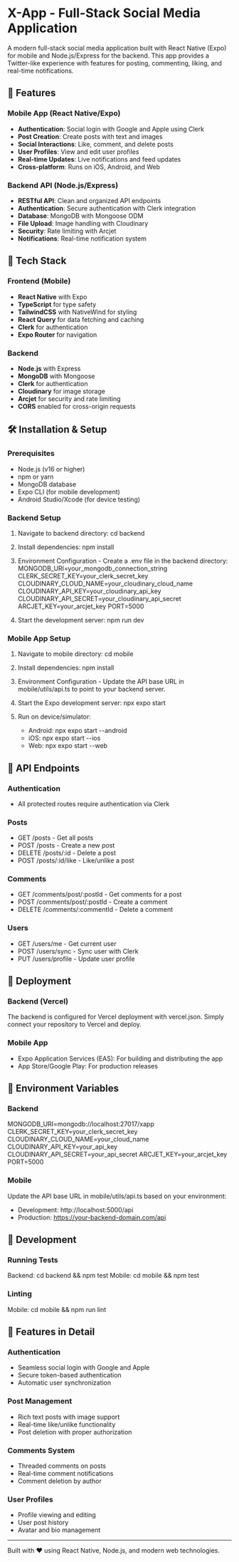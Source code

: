 # X-App - Full-Stack Social Media Application

A modern full-stack social media application built with React Native (Expo) for mobile and Node.js/Express for the backend. This app provides a Twitter-like experience with features for posting, commenting, liking, and real-time notifications.

## 🚀 Features

### Mobile App (React Native/Expo)
- **Authentication**: Social login with Google and Apple using Clerk
- **Post Creation**: Create posts with text and images
- **Social Interactions**: Like, comment, and delete posts
- **User Profiles**: View and edit user profiles
- **Real-time Updates**: Live notifications and feed updates
- **Cross-platform**: Runs on iOS, Android, and Web

### Backend API (Node.js/Express)
- **RESTful API**: Clean and organized API endpoints
- **Authentication**: Secure authentication with Clerk integration
- **Database**: MongoDB with Mongoose ODM
- **File Upload**: Image handling with Cloudinary
- **Security**: Rate limiting with Arcjet
- **Notifications**: Real-time notification system

## 📱 Tech Stack

### Frontend (Mobile)
- **React Native** with Expo
- **TypeScript** for type safety
- **TailwindCSS** with NativeWind for styling
- **React Query** for data fetching and caching
- **Clerk** for authentication
- **Expo Router** for navigation

### Backend
- **Node.js** with Express
- **MongoDB** with Mongoose
- **Clerk** for authentication
- **Cloudinary** for image storage
- **Arcjet** for security and rate limiting
- **CORS** enabled for cross-origin requests

## 🛠️ Installation & Setup

### Prerequisites
- Node.js (v16 or higher)
- npm or yarn
- MongoDB database
- Expo CLI (for mobile development)
- Android Studio/Xcode (for device testing)

### Backend Setup

1. Navigate to backend directory: cd backend

2. Install dependencies: npm install

3. Environment Configuration - Create a .env file in the backend directory:
   MONGODB_URI=your_mongodb_connection_string
   CLERK_SECRET_KEY=your_clerk_secret_key
   CLOUDINARY_CLOUD_NAME=your_cloudinary_cloud_name
   CLOUDINARY_API_KEY=your_cloudinary_api_key
   CLOUDINARY_API_SECRET=your_cloudinary_api_secret
   ARCJET_KEY=your_arcjet_key
   PORT=5000

4. Start the development server: npm run dev

### Mobile App Setup

1. Navigate to mobile directory: cd mobile

2. Install dependencies: npm install

3. Environment Configuration - Update the API base URL in mobile/utils/api.ts to point to your backend server.

4. Start the Expo development server: npx expo start

5. Run on device/simulator:
   - Android: npx expo start --android
   - iOS: npx expo start --ios
   - Web: npx expo start --web


## 🔧 API Endpoints

### Authentication
- All protected routes require authentication via Clerk

### Posts
- GET /posts - Get all posts
- POST /posts - Create a new post
- DELETE /posts/:id - Delete a post
- POST /posts/:id/like - Like/unlike a post

### Comments
- GET /comments/post/:postId - Get comments for a post
- POST /comments/post/:postId - Create a comment
- DELETE /comments/:commentId - Delete a comment

### Users
- GET /users/me - Get current user
- POST /users/sync - Sync user with Clerk
- PUT /users/profile - Update user profile

## 🚀 Deployment

### Backend (Vercel)
The backend is configured for Vercel deployment with vercel.json. Simply connect your repository to Vercel and deploy.

### Mobile App
- Expo Application Services (EAS): For building and distributing the app
- App Store/Google Play: For production releases

## 🔐 Environment Variables

### Backend
MONGODB_URI=mongodb://localhost:27017/xapp
CLERK_SECRET_KEY=your_clerk_secret_key
CLOUDINARY_CLOUD_NAME=your_cloud_name
CLOUDINARY_API_KEY=your_api_key
CLOUDINARY_API_SECRET=your_api_secret
ARCJET_KEY=your_arcjet_key
PORT=5000

### Mobile
Update the API base URL in mobile/utils/api.ts based on your environment:
- Development: http://localhost:5000/api
- Production: https://your-backend-domain.com/api

## 🧪 Development

### Running Tests
Backend: cd backend && npm test
Mobile: cd mobile && npm test

### Linting
Mobile: cd mobile && npm run lint

## 📱 Features in Detail

### Authentication
- Seamless social login with Google and Apple
- Secure token-based authentication
- Automatic user synchronization

### Post Management
- Rich text posts with image support
- Real-time like/unlike functionality
- Post deletion with proper authorization

### Comments System
- Threaded comments on posts
- Real-time comment notifications
- Comment deletion by author

### User Profiles
- Profile viewing and editing
- User post history
- Avatar and bio management


---

Built with ❤️ using React Native, Node.js, and modern web technologies.